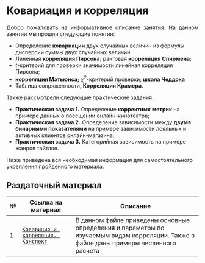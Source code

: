 # Ковариация и корреляция

<p align='justify'> Добро пожаловать на информативное описание занятия. На данном занятии мы прошли следующие понятия: </p>

- Определение **ковариации** двух случайных величин из формулы дисперсии суммы двух случайных величин
- Линейная **корреляция Пирсона**; ранговая **корреляция Спирмена**;
- $t$-критерий для проверки значимости линейная корреляция Пирсона;
- **корреляция Мэтьюнса;** $\chi^2$-критерий проверки; **шкала Чеддока**
- Таблица сопряженности, **Корреляция Крамера**.  

Также рассмотрели следующие практические задания:
- **Практическая задача 1.** Определение **корректных метрик** на примере данных о посещении онлайн-кинотеатра;
- **Практическая задача 2.** Определение зависимости между **двумя бинарными показателями** на примере зависимости лояльных и активных клиентов онлайн-магазина;
- **Практическая задача 3.** Категорийная зависимость на примере жанров тайтлов.

Ниже приведена вся необходимая информация для самостоятельного укрепления пройденного материала.

## Раздаточный материал

| № | Ссылка на материал | Описание |
| --- | ------------- | ----------- |
| 1 | [`Ковариция и корреляция. Конспект`]() | В данном файле приведены основные определения и параметры по изучаемым видам корреляции. Также в файле даны примеры численного расчета 

